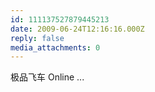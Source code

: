```yaml
---
id: 111137527879445213
date: 2009-06-24T12:16:16.000Z
reply: false
media_attachments: 0
---
```


极品飞车 Online ...

